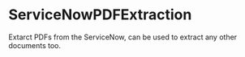 # ServiceNowPDFExtraction
Extarct PDFs from the ServiceNow, can be used to extract any other documents too.
